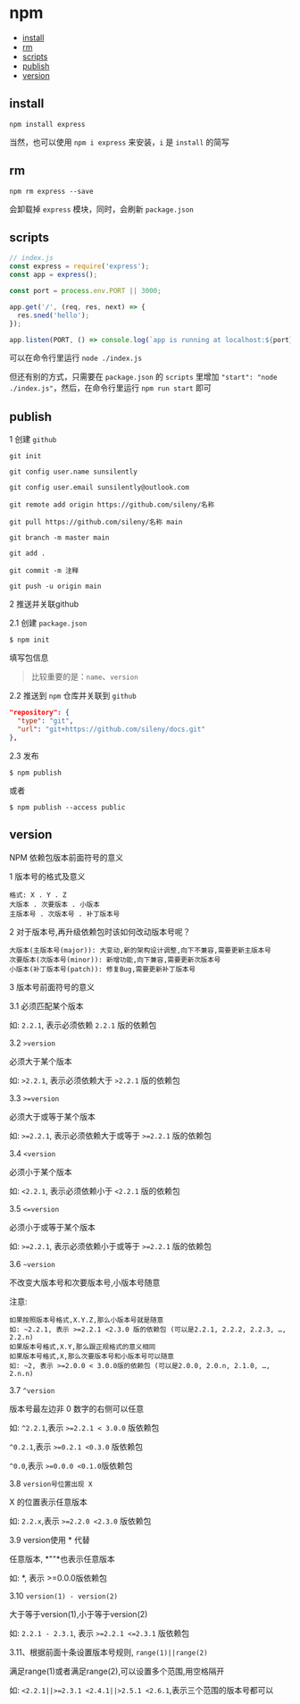 # npm

- [install](#install)
- [rm](#rm)
- [scripts](#scripts)
- [publish](#publish)
- [version](#version)

## install

```
npm install express
```

当然，也可以使用 `npm i express` 来安装，`i` 是 `install` 的简写

## rm

```
npm rm express --save
```
会卸载掉 `express` 模块，同时，会刷新 `package.json`

## scripts

```js
// index.js
const express = require('express');
const app = express();

const port = process.env.PORT || 3000;

app.get('/', (req, res, next) => {
  res.sned('hello');
});

app.listen(PORT, () => console.log(`app is running at localhost:${port}`));
```
可以在命令行里运行 `node ./index.js`

但还有别的方式，只需要在 `package.json` 的 `scripts` 里增加 `"start": "node ./index.js"`，然后，在命令行里运行 `npm run start` 即可


## publish

1 创建 `github`
```
git init

git config user.name sunsilently

git config user.email sunsilently@outlook.com

git remote add origin https://github.com/sileny/名称

git pull https://github.com/sileny/名称 main

git branch -m master main

git add .

git commit -m 注释

git push -u origin main
```

2 推送并关联github

2.1 创建 `package.json`
```
$ npm init
```
填写包信息

>比较重要的是：`name`、`version`

2.2 推送到 `npm` 仓库并关联到 `github`
```json
"repository": {
  "type": "git",
  "url": "git+https://github.com/sileny/docs.git"
},
```

2.3 发布
```
$ npm publish
```

或者
```
$ npm publish --access public
```

## version

NPM 依赖包版本前面符号的意义

1 版本号的格式及意义
```
格式: X . Y . Z
大版本 . 次要版本 . 小版本
主版本号 . 次版本号 . 补丁版本号
````

2 对于版本号,再升级依赖包时该如何改动版本号呢？

```
大版本(主版本号(major)): 大变动,新的架构设计调整,向下不兼容,需要更新主版本号
次要版本(次版本号(minor)): 新增功能,向下兼容,需要更新次版本号
小版本(补丁版本号(patch)): 修复Bug,需要更新补丁版本号
```

3 版本号前面符号的意义


3.1 必须匹配某个版本

如: `2.2.1`, 表示必须依赖 `2.2.1` 版的依赖包

3.2 `>version`

必须大于某个版本

如: `>2.2.1`, 表示必须依赖大于 `>2.2.1` 版的依赖包

3.3 `>=version`

必须大于或等于某个版本

如: `>=2.2.1`, 表示必须依赖大于或等于 `>=2.2.1` 版的依赖包

3.4 `<version`

必须小于某个版本

如: `<2.2.1`, 表示必须依赖小于 `<2.2.1` 版的依赖包

3.5 `<=version`

必须小于或等于某个版本

如: `>=2.2.1`, 表示必须依赖小于或等于 `>=2.2.1` 版的依赖包

3.6 `~version`

不改变大版本号和次要版本号,小版本号随意

注意:
```
如果按照版本号格式,X.Y.Z,那么小版本号就是随意
如: ~2.2.1, 表示 >=2.2.1 <2.3.0 版的依赖包 (可以是2.2.1, 2.2.2, 2.2.3, …, 2.2.n)
如果版本号格式,X.Y,那么跟正规格式的意义相同
如果版本号格式,X,那么次要版本号和小版本号可以随意
如: ~2, 表示 >=2.0.0 < 3.0.0版的依赖包 (可以是2.0.0, 2.0.n, 2.1.0, …, 2.n.n)
```

3.7 `^version`

版本号最左边非 0 数字的右侧可以任意

如: `^2.2.1`,表示 `>=2.2.1 < 3.0.0` 版依赖包

`^0.2.1`,表示 `>=0.2.1 <0.3.0` 版依赖包

`^0.0`,表示 `>=0.0.0 <0.1.0`版依赖包

3.8 `version号位置出现 X`

X 的位置表示任意版本

如: `2.2.x`,表示 `>=2.2.0 <2.3.0` 版依赖包

3.9 version使用 * 代替

任意版本, *""*也表示任意版本

如: *, 表示 >=0.0.0版依赖包

3.10 `version(1) - version(2)`

大于等于version(1),小于等于version(2)

如: `2.2.1 - 2.3.1`, 表示 `>=2.2.1 <=2.3.1` 版依赖包

3.11、根据前面十条设置版本号规则, `range(1)||range(2)`

满足range(1)或者满足range(2),可以设置多个范围,用空格隔开

如: `<2.2.1||>=2.3.1 <2.4.1||>2.5.1 <2.6.1`,表示三个范围的版本号都可以
